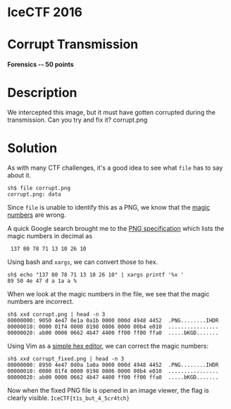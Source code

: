 # IceCTF 2016
# Corrupt Transmission
#### Forensics -- 50 points
# Description
We intercepted this image, but it must have gotten corrupted during the transmission. Can you try and fix it? corrupt.png 

# Solution
As with many CTF challenges, it's a good idea to see what `file` has to say about it. 
~~~
sh$ file corrupt.png
corrupt.png: data
~~~
Since `file` is unable to identify this as a PNG, we know that the [magic numbers](https://en.wikipedia.org/wiki/File_format#Magic_number) are wrong. 

A quick Google search brought me to the [PNG specification](https://www.w3.org/TR/PNG/) which lists the magic numbers in decimal as
~~~
 137 80 78 71 13 10 26 10
~~~

Using bash and `xargs`, we can convert those to hex. 
~~~
sh$ echo "137 80 78 71 13 10 26 10" | xargs printf '%x '
89 50 4e 47 d a 1a a % 
~~~

When we look at the magic numbers in the file, we see that the magic numbers are incorrect.

~~~
sh$ xxd corrupt.png | head -n 3
00000000: 9050 4e47 0e1a 0a1b 0000 000d 4948 4452  .PNG........IHDR
00000010: 0000 01f4 0000 0198 0806 0000 00b4 e010  ................
00000020: ab00 0000 0662 4b47 4400 ff00 ff00 ffa0  .....bKGD.......
~~~

Using Vim as a [simple hex editor](http://vi.stackexchange.com/questions/2232/how-can-i-use-vim-as-a-hex-editor), we can correct the magic numbers:

~~~
sh$ xxd corrupt_fixed.png | head -n 3
00000000: 8950 4e47 0d0a 1a0a 0000 000d 4948 4452  .PNG........IHDR
00000010: 0000 01f4 0000 0198 0806 0000 00b4 e010  ................
00000020: ab00 0000 0662 4b47 4400 ff00 ff00 ffa0  .....bKGD.......
~~~

Now when the fixed PNG file is opened in an image viewer, the flag is clearly visible. `IceCTF{t1s_but_4_5cr4tch}`
